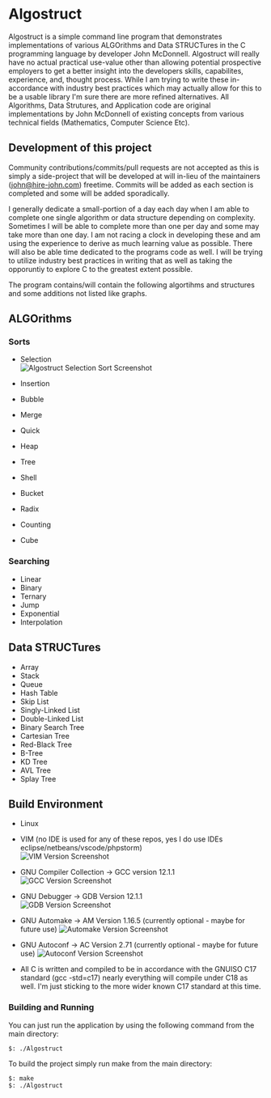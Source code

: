 # Algostruct

Algostruct is a simple command line program that demonstrates implementations of various ALGOrithms and Data STRUCTures in the C programming language by developer John McDonnell. Algostruct will really have no actual practical use-value other than allowing potential prospective employers to get a better insight into the developers skills, capabilites, experience, and, thought process. While I am trying to write these in-accordance with industry best practices which may actually allow for this to be a usable library I'm sure there are more refined alternatives. All Algorithms, Data Strutures, and Application code are original implementations by John McDonnell of existing concepts from various technical fields (Mathematics, Computer Science Etc). 

## Development of this project

Community contributions/commits/pull requests are not accepted as this is simply a side-project that will be developed at will in-lieu of the maintainers (john@hire-john.com) freetime. Commits will be added as each section is completed and some will be added sporadically. 

I generally dedicate a small-portion of a day each day when I am able to complete one single algorithm or data structure depending on complexity. Sometimes I will be able to complete more than one per day and some may take more than one day. I am not racing a clock in developing these and am using the experience to derive as much learning value as possible. There will also be able time dedicated to the programs code as well. I will be trying to utilize industry best practices in writing that as well as taking the opporuntiy to explore C to the greatest extent possible. 

The program contains/will contain the following algortihms and structures and some additions not listed like graphs.

## ALGOrithms

### Sorts
* Selection  
![Algostruct Selection Sort Screenshot](https://www.hire-john.com/images/algostruct_selection_sort.png)

* Insertion
* Bubble
* Merge
* Quick 
* Heap
* Tree
* Shell
* Bucket
* Radix
* Counting
* Cube

### Searching
* Linear
* Binary 
* Ternary  
* Jump 
* Exponential 
* Interpolation

##  Data STRUCTures
* Array
* Stack
* Queue
* Hash Table
* Skip List
* Singly-Linked List
* Double-Linked List
* Binary Search Tree
* Cartesian Tree
* Red-Black Tree
* B-Tree
* KD Tree
* AVL Tree
* Splay Tree

## Build Environment

* Linux
* VIM (no IDE is used for any of these repos, yes I do use IDEs eclipse/netbeans/vscode/phpstorm)  
![VIM Version Screenshot](https://www.hire-john.com/images/vim_version.png)

* GNU Compiler Collection -> GCC version 12.1.1  
![GCC Version Screenshot](https://www.hire-john.com/images/gcc_version.png)

* GNU Debugger -> GDB Version 12.1.1  
![GDB Version Screenshot](https://www.hire-john.com/images/gdb_version.png)

* GNU Automake -> AM Version 1.16.5 (currently optional - maybe for future use) 
![Automake Version Screenshot](https://www.hire-john.com/images/automake_version.png)

* GNU Autoconf -> AC Version 2.71 (currently optional - maybe for future use) 
![Autoconf Version Screenshot](https://www.hire-john.com/images/autoconf_version.png)

* All C is written and compiled to be in accordance with the GNUISO C17 standard (gcc -std=c17) nearly everything will compile under C18 as well. I'm just sticking to the more wider known C17 standard at this time. 

### Building and Running

You can just run the application by using the following command from the main directory:

```
$: ./Algostruct
```

To build the project simply run make from the main directory:

```
$: make
$: ./Algostruct
```

